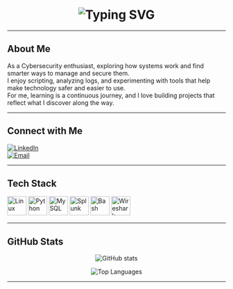 <h1 align="center">
  <img src="https://readme-typing-svg.demolab.com?font=Fira+Code&weight=600&size=28&duration=3000&pause=1000&color=6EB3E0&center=true&vCenter=true&width=500&lines=Hi%2C+I'm+Sutharsan" alt="Typing SVG" />
</h1>

---

##  About Me
As a Cybersecurity enthusiast, exploring how systems work and find smarter ways to manage and secure them.  
I enjoy scripting, analyzing logs, and experimenting with tools that help make technology safer and easier to use.  
For me, learning is a continuous journey, and I love building projects that reflect what I discover along the way.  

---

## Connect with Me

[![LinkedIn](https://img.shields.io/badge/LinkedIn-0077B5?style=for-the-badge&logo=linkedin&logoColor=white)](https://www.linkedin.com/in/sutharsansenthil/)  
[![Email](https://img.shields.io/badge/Email-D14836?style=for-the-badge&logo=gmail&logoColor=white)](mailto:sutharsansenthil46@gmail.com)  

---

## Tech Stack

<p align="left">
  <img src="https://cdn.jsdelivr.net/gh/devicons/devicon/icons/linux/linux-original.svg" height="44" alt="Linux"/>
  <img src="https://cdn.jsdelivr.net/gh/devicons/devicon/icons/python/python-original.svg" height="44" alt="Python"/>
  <img src="https://cdn.jsdelivr.net/gh/devicons/devicon/icons/mysql/mysql-original.svg" height="44" alt="MySQL"/>
  <img src="https://cdn.simpleicons.org/splunk/ffffff" height="44" alt="Splunk"/>
  <img src="https://cdn.simpleicons.org/gnubash/ffffff" height="44" alt="Bash"/>
  <!-- Light (white) icons via Simple Icons CDN -->
  <img src="https://cdn.simpleicons.org/wireshark/ffffff" height="44" alt="Wireshark"/>
  
</p>


---

## GitHub Stats
<p align="center">
  <img src="https://github-readme-stats-sigma-five.vercel.app/api?username=sanmarkos&show_icons=true&theme=tokyonight&hide_border=true" alt="GitHub stats" />
</p>

<p align="center">
  <img src="https://github-readme-stats-sigma-five.vercel.app/api/top-langs/?username=sanmarkos&layout=compact&theme=tokyonight&hide_border=true" alt="Top Languages" />
</p>

---

